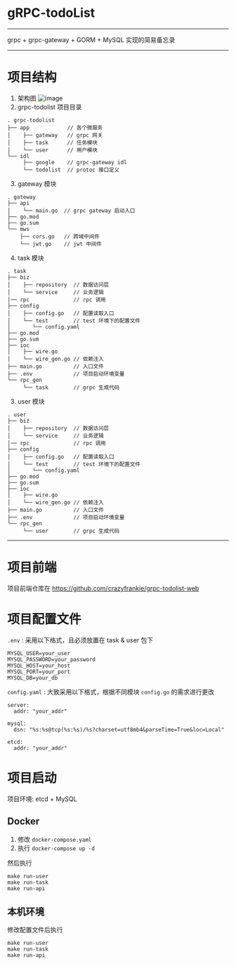 # gRPC-todoList
***
grpc + grpc-gateway + GORM + MySQL 实现的简易备忘录

***
# 项目结构
1. 架构图
![image](https://github.com/user-attachments/assets/3b483955-f762-419f-9cb3-a2fc9bc6a72a)
2. grpc-todolist 项目目录
```
. grpc-todolist
├── app            // 各个微服务
│    ├── gateway   // grpc 网关
│    ├── task      // 任务模块
│    └── user      // 用户模块
└── idl
     ├── google    // grpc-gateway idl
     └── todolist  // protoc 接口定义
```
3. gateway 模块
```
. gateway
├── api 
│    └── main.go  // grpc gateway 启动入口
├── go.mod
├── go.sum
└── mws
    ├── cors.go   // 跨域中间件 
    └── jwt.go    // jwt 中间件
```
4. task 模块
```
. task
├── biz
│    ├── repository  // 数据访问层
│    └── service     // 业务逻辑
│── rpc              // rpc 调用
├── config
│    ├── config.go   // 配置读取入口
│    └── test        // test 环境下的配置文件
│       └── config.yaml
├── go.mod
├── go.sum
├── ioc
│    ├── wire.go     
│    └── wire_gen.go // 依赖注入
├── main.go          // 入口文件
├── .env             // 项目启动环境变量
└── rpc_gen 
     └── task        // grpc 生成代码
```
3. user 模块
```
. user
├── biz
│    ├── repository  // 数据访问层
│    └── service     // 业务逻辑
│── rpc              // rpc 调用
├── config
│    ├── config.go   // 配置读取入口
│    └── test        // test 环境下的配置文件
│       └── config.yaml
├── go.mod
├── go.sum
├── ioc
│    ├── wire.go     
│    └── wire_gen.go // 依赖注入
├── main.go          // 入口文件
├── .env             // 项目启动环境变量
└── rpc_gen 
     └── user        // grpc 生成代码
```
***
# 项目前端
项目前端仓库在 https://github.com/crazyfrankie/grpc-todolist-web

# 项目配置文件
`.env` : 采用以下格式，且必须放置在 task & user 包下
```
MYSQL_USER=your_user
MYSQL_PASSWORD=your_password
MYSQL_HOST=your_host
MYSQL_PORT=your_port
MYSQL_DB=your_db
```
`config.yaml` : 大致采用以下格式，根据不同模块 `config.go` 的需求进行更改
```
server:
  addr: "your_addr"

mysql:
  dsn: "%s:%s@tcp(%s:%s)/%s?charset=utf8mb4&parseTime=True&loc=Local"

etcd:
  addr: "your_addr"
```
# 项目启动
项目环境: etcd + MySQL
## Docker
1. 修改 `docker-compose.yaml`
2. 执行 `docker-compose up -d`

然后执行 
```
make run-user 
make run-task
make run-api
```
## 本机环境
修改配置文件后执行
```
make run-user 
make run-task
make run-api
```

